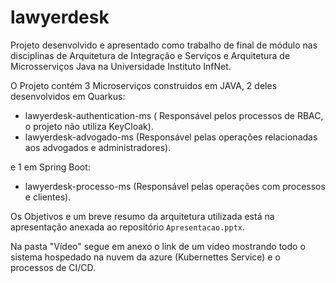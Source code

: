 # lawyerdesk

Projeto desenvolvido e apresentado como trabalho de final de módulo nas disciplinas de Arquitetura de Integração e Serviços e Arquitetura de Microsserviços Java na Universidade Instituto InfNet.

O Projeto contém 3 Microserviços construidos em JAVA, 2 deles desenvolvidos em Quarkus:

* lawyerdesk-authentication-ms ( Responsável pelos processos de RBAC, o projeto não utiliza KeyCloak).
* lawyerdesk-advogado-ms (Responsável pelas operações relacionadas aos advogados e administradores).

e 1 em Spring Boot:

* lawyerdesk-processo-ms (Responsável pelas operações com processos e clientes).

Os Objetivos e um breve resumo da arquitetura utilizada está na apresentação anexada ao repositório `Apresentacao.pptx`.

Na pasta "Vídeo" segue em anexo o link de um vídeo mostrando todo o sistema hospedado na nuvem da azure (Kubernettes Service) e o processos de CI/CD.
